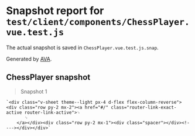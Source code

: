 # Snapshot report for `test/client/components/ChessPlayer.vue.test.js`

The actual snapshot is saved in `ChessPlayer.vue.test.js.snap`.

Generated by [AVA](https://ava.li).

## ChessPlayer snapshot

> Snapshot 1

    `<div class="v-sheet theme--light px-4 d-flex flex-column-reverse"><div class="row py-2 mx-2"><a href="#/" class="router-link-exact-active router-link-active">␊
           ␊
        </a></div><div class="row py-2 mx-1"><div class="spacer"></div><!----></div></div>`
